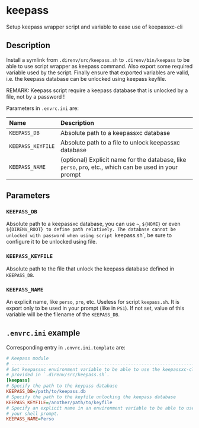 # keepass
Setup keepass wrapper script and variable to ease use of keepassxc-cli

## Description

Install a symlink from `.direnv/src/keepass.sh` to `.direnv/bin/keepass` to
be able to use script wrapper as keepass command. Also export some required
variable used by the script. Finally ensure that exported variables are
valid, i.e. the keepass database can be unlocked using keepass keyfile.

REMARK: Keepass script require a keepass database that is unlocked by a
file, not by a password !

Parameters in `.envrc.ini` are:

| Name               | Description                                                                                             |
| :----------------- | :------------------------------------------------------------------------------------------------------ |
| `KEEPASS_DB`       | Absolute path to a keepassxc database                                                                   |
| `KEEPASS_KEYFILE`  | Absolute path to a file to unlock keepassxc database                                                    |
| `KEEPASS_NAME`     | (optional) Explicit name for the database, like `perso`, `pro`, etc., which can be used in your prompt  |

## Parameters

### `KEEPASS_DB`

Absolute path to a keepassxc database, you can use `~`, `${HOME}` or even
`${DIRENV_ROOT} to define path relatively. The database cannot be unlocked
with password when using script `keepass.sh`, be sure to configure it to be
unlocked using file.

### `KEEPASS_KEYFILE`

Absolute path to the file that unlock the keepass database defined in
`KEEPASS_DB`.

### `KEEPASS_NAME`

An explicit name, like `perso`, `pro`, etc. Useless for script `keepass.sh`.
It is export only to be used in your prompt (like in `PS1`). If not set,
value of this variable will be the filename of the `KEEPASS_DB`.

## `.envrc.ini` example

Corresponding entry in `.envrc.ini.template` are:

```ini
# Keepass module
# ------------------------------------------------------------------------------
# Set keepassxc environment variable to be able to use the keepassxc-cli wrapper
# provided in `.direnv/src/keepass.sh`.
[keepass]
# Specify the path to the keypass database
KEEPASS_DB=/path/to/keepass.db
# Specify the path to the keyfile unlocking the keepass database
KEEPASS_KEYFILE=/another/path/to/keyfile
# Specify an explicit name in an environment variable to be able to use it in
# your shell prompt.
KEEPASS_NAME=Perso
```

